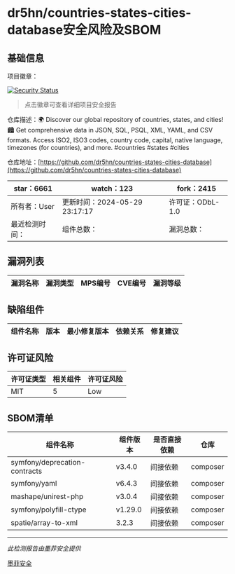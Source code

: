 # dr5hn/countries-states-cities-database安全风险及SBOM

## 基础信息

项目徽章：

[![Security Status](https://www.murphysec.com/platform3/v31/badge/1796255713808433152.svg)](https://www.murphysec.com/console/report/1694055159482376192/1796255713808433152)

> 点击徽章可查看详细项目安全报告

仓库描述：🌍 Discover our global repository of countries, states, and cities!  🏙️ Get comprehensive data in JSON, SQL, PSQL, XML, YAML, and CSV formats. Access ISO2, ISO3 codes, country code, capital, native language, timezones (for countries), and more. #countries #states #cities

仓库地址：[https://github.com/dr5hn/countries-states-cities-database](https://github.com/dr5hn/countries-states-cities-database)

| star：6661 | watch：123 | fork：2415 |
| ----------- | -------------- | ------------ |
| 所有者：User | 更新时间：2024-05-29 23:17:17 | 许可证：ODbL-1.0 |
| 最近检测时间： | 组件总数： | 漏洞总数： |




## 漏洞列表

| 漏洞名称 | 漏洞类型 | MPS编号 | CVE编号 | 漏洞等级 |
| ------- | ------ | ------- | ------ | ----- |





## 缺陷组件

| 组件名称 | 版本 | 最小修复版本 | 依赖关系 | 修复建议 |
| -------- | ---- | ------------ | -------- | -------- |





## 许可证风险

| 许可证类型 | 相关组件 | 许可证风险 |
| ---------- | -------- | ---------- |
|MIT|5|Low|




## SBOM清单

| 组件名称 | 组件版本 | 是否直接依赖 | 仓库 |
| -------- | -------- | ------------ | ---- |
|symfony/deprecation-contracts|v3.4.0|间接依赖|composer|
|symfony/yaml|v6.4.3|间接依赖|composer|
|mashape/unirest-php|v3.0.4|间接依赖|composer|
|symfony/polyfill-ctype|v1.29.0|间接依赖|composer|
|spatie/array-to-xml|3.2.3|间接依赖|composer|


------

*此检测报告由墨菲安全提供*

[墨菲安全](www.murphysec.com)